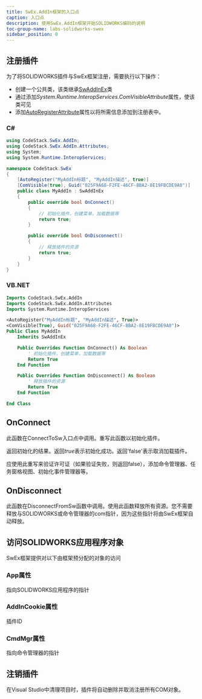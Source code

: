 ```yaml
---
title: SwEx.AddIn框架的入口点
caption: 入口点
description: 使用SwEx.AddIn框架开始SOLIDWORKS编码的说明
toc-group-name: labs-solidworks-swex
sidebar_position: 0
---
```

## 注册插件

为了将SOLIDWORKS插件与SwEx框架注册，需要执行以下操作：

* 创建一个公共类，该类继承[SwAddInEx](https://docs.codestack.net/swex/add-in/html/T_CodeStack_SwEx_AddIn_SwAddInEx.htm)类
* 通过添加*System.Runtime.InteropServices.ComVisibleAttribute*属性，使该类可见
* 添加[AutoRegisterAttribute](https://docs.codestack.net/swex/add-in/html/T_CodeStack_SwEx_AddIn_Attributes_AutoRegisterAttribute.htm)属性以将所需信息添加到注册表中。

### C\#

~~~ cs
using CodeStack.SwEx.AddIn;
using CodeStack.SwEx.AddIn.Attributes;
using System;
using System.Runtime.InteropServices;

namespace CodeStack.SwEx
{
    [AutoRegister("MyAddIn标题", "MyAddIn描述", true)]
    [ComVisible(true), Guid("025F9A68-F2FE-46CF-8BA2-8E19FBCDE9A0")]
    public class MyAddIn : SwAddInEx
    {
        public override bool OnConnect()
        {
            // 初始化插件，创建菜单，加载数据等
            return true;
        }

        public override bool OnDisconnect()
        {
            // 释放插件的资源
            return true;
        }
    }
}

~~~



### VB.NET

~~~ vb
Imports CodeStack.SwEx.AddIn
Imports CodeStack.SwEx.AddIn.Attributes
Imports System.Runtime.InteropServices

<AutoRegister("MyAddIn标题", "MyAddIn描述", True)>
<ComVisible(True), Guid("025F9A68-F2FE-46CF-8BA2-8E19FBCDE9A0")>
Public Class MyAddIn
    Inherits SwAddInEx

    Public Overrides Function OnConnect() As Boolean
        ' 初始化插件，创建菜单，加载数据等
        Return True
    End Function

    Public Overrides Function OnDisconnect() As Boolean
        ' 释放插件的资源
        Return True
    End Function

End Class

~~~



## OnConnect

此函数在ConnectToSw入口点中调用。重写此函数以初始化插件。

返回初始化的结果。返回*true*表示初始化成功。返回'false'表示取消加载插件。

应使用此重写来验证许可证（如果验证失败，则返回false），添加命令管理器、任务窗格视图、初始化事件管理器等。

## OnDisconnect

此函数在DisconnectFromSw函数中调用。使用此函数释放所有资源。您不需要释放与SOLIDWORKS或命令管理器的com指针，因为这些指针将由SwEx框架自动释放。

## 访问SOLIDWORKS应用程序对象

SwEx框架提供对以下由框架预分配的对象的访问

### App属性
指向SOLIDWORKS应用程序的指针

### AddInCookie属性
插件ID

### CmdMgr属性
指向命令管理器的指针

## 注销插件
在Visual Studio中清理项目时，插件将自动删除并取消注册所有COM对象。